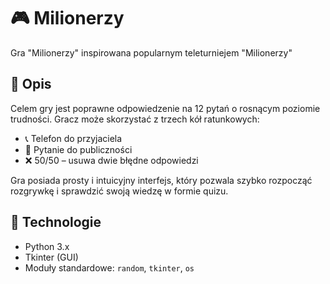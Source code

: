# 🎮 Milionerzy

Gra "Milionerzy" inspirowana popularnym teleturniejem "Milionerzy"
## 📌 Opis

Celem gry jest poprawne odpowiedzenie na 12 pytań o rosnącym poziomie trudności. Gracz może skorzystać z trzech kół ratunkowych:
- 📞 Telefon do przyjaciela
- 👥 Pytanie do publiczności
- ❌ 50/50 – usuwa dwie błędne odpowiedzi

Gra posiada prosty i intuicyjny interfejs, który pozwala szybko rozpocząć rozgrywkę i sprawdzić swoją wiedzę w formie quizu.


## 🧰 Technologie

- Python 3.x
- Tkinter (GUI)
- Moduły standardowe: `random`, `tkinter`, `os`
